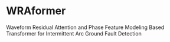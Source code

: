 # WRAformer
 Waveform Residual Attention and Phase Feature Modeling Based Transformer for  Intermittent Arc Ground Fault Detection

